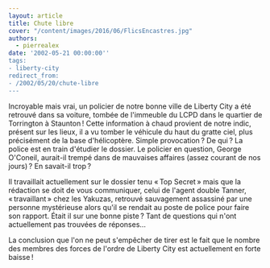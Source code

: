 ```yaml
---
layout: article
title: Chute libre
cover: "/content/images/2016/06/FlicsEncastres.jpg"
authors:
  - pierrealex
date: '2002-05-21 00:00:00''
tags:
- liberty-city
redirect_from:
- /2002/05/20/chute-libre
---
```


Incroyable mais vrai, un policier de notre bonne ville de Liberty City a été retrouvé dans sa voiture, tombée de l'immeuble du LCPD dans le quartier de Torrington à Staunton ! Cette information à chaud provient de notre indic, présent sur les lieux, il a vu tomber le véhicule du haut du gratte ciel, plus précisément de la base d'hélicoptère. Simple provocation ? De qui ? La police est en train d'étudier le dossier. Le policier en question, George O'Coneil, aurait-il trempé dans de mauvaises affaires (assez courant de nos jours) ? En savait-il trop ?

Il travaillait actuellement sur le dossier tenu « Top Secret » mais que la rédaction se doit de vous communiquer, celui de l'agent double Tanner, « travaillant » chez les Yakuzas, retrouvé sauvagement assassiné par une personne mystérieuse alors qu'il se rendait au poste de police pour faire son rapport. Était il sur une bonne piste ? Tant de questions qui n'ont actuellement pas trouvées de réponses…

La conclusion que l'on ne peut s'empêcher de tirer est le fait que le nombre des membres des forces de l'ordre de Liberty City est actuellement en forte baisse !